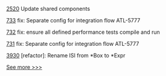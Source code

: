 
[2520](https://github.com/hyperledger/aries-cloudagent-python/pull/2520) Update shared components

[733](https://github.com/hyperledger-labs/open-enterprise-agent/pull/733) fix: Separate config for integration flow ATL-5777

[732](https://github.com/hyperledger-labs/open-enterprise-agent/pull/732) fix: ensure all defined performance tests compile and run

[731](https://github.com/hyperledger-labs/open-enterprise-agent/pull/731) fix: Separate config for integration flow ATL-5777

[3930](https://github.com/hyperledger/iroha/pull/3930) [refactor]: Rename ISI from *Box to *Expr


[See more >>>](https://start-here.hyperledger.org/pull-requests)
